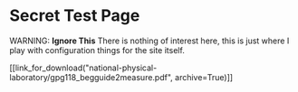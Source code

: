 # Secret Test Page

WARNING: **Ignore This** There is nothing of interest here, this is just
where I play with configuration things for the site itself.

[[link_for_download("national-physical-laboratory/gpg118_begguide2measure.pdf",
archive=True)]]